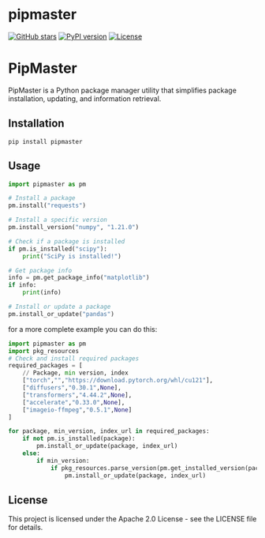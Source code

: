 # pipmaster

[![GitHub stars](https://img.shields.io/github/stars/ParisNeo/pipmaster.svg?style=social&label=Stars)](https://github.com/ParisNeo/pipmaster)
[![PyPI version](https://badge.fury.io/py/pipmaster.svg)](https://badge.fury.io/py/pipmaster)
[![License](https://img.shields.io/badge/License-Apache%202.0-blue.svg)](https://github.com/ParisNeo/pipmaster/blob/main/LICENSE)


# PipMaster

PipMaster is a Python package manager utility that simplifies package installation, updating, and information retrieval.

## Installation

```
pip install pipmaster
```

## Usage

```python
import pipmaster as pm

# Install a package
pm.install("requests")

# Install a specific version
pm.install_version("numpy", "1.21.0")

# Check if a package is installed
if pm.is_installed("scipy"):
    print("SciPy is installed!")

# Get package info
info = pm.get_package_info("matplotlib")
if info:
    print(info)

# Install or update a package
pm.install_or_update("pandas")

```


for a more complete  example you can do this:

```python
import pipmaster as pm
import pkg_resources
# Check and install required packages
required_packages = [
    // Package, min version, index
    ["torch","","https://download.pytorch.org/whl/cu121"],
    ["diffusers","0.30.1",None],
    ["transformers","4.44.2",None],
    ["accelerate","0.33.0",None],
    ["imageio-ffmpeg","0.5.1",None]
]

for package, min_version, index_url in required_packages:
    if not pm.is_installed(package):
        pm.install_or_update(package, index_url)
    else:
        if min_version:
            if pkg_resources.parse_version(pm.get_installed_version(package))< pkg_resources.parse_version(min_version):
                pm.install_or_update(package, index_url)
```
## License

This project is licensed under the Apache 2.0 License - see the LICENSE file for details.

